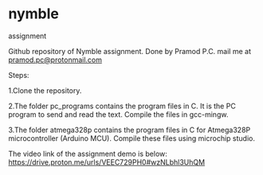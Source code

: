 # nymble
 assignment
 
 Github repository of Nymble assignment. Done by Pramod P.C.
 mail me at pramod.pc@protonmail.com
 
 Steps:
 
 1.Clone the repository.
 
 2.The folder pc_programs contains the program files in C. It is the PC program to send and read the text. Compile the files in gcc-mingw.
 
 3.The folder atmega328p contains the program files in C for Atmega328P microcontroller (Arduino MCU). Compile these files using microchip studio.
 
 The video link of the assignment demo is below:
 https://drive.proton.me/urls/VEEC729PH0#wzNLbhl3UhQM

